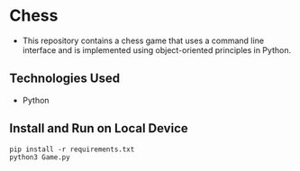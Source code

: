 # Chess
- This repository contains a chess game that uses a command line interface and is implemented using object-oriented principles in Python.

## Technologies Used
- Python

## Install and Run on Local Device
[comment]: <> (note: why explain with words when code do trick)
```
pip install -r requirements.txt
python3 Game.py
```
